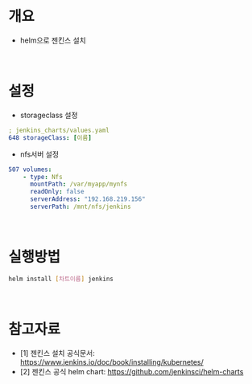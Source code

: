 # 개요
* helm으로 젠킨스 설치

<br>

# 설정
* storageclass 설정
```yaml
; jenkins_charts/values.yaml
648 storageClass: [이름]
```
* nfs서버 설정
```yaml
507 volumes: 
    - type: Nfs
      mountPath: /var/myapp/mynfs
      readOnly: false
      serverAddress: "192.168.219.156"
      serverPath: /mnt/nfs/jenkins
```

<br>

# 실행방법
```sh
helm install [차트이름] jenkins
```

<br>

# 참고자료
* [1] 젠킨스 설치 공식문서: https://www.jenkins.io/doc/book/installing/kubernetes/
* [2] 젠킨스 공식 helm chart: https://github.com/jenkinsci/helm-charts